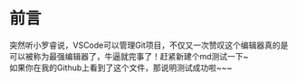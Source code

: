 # 前言  
突然听小罗睿说，VSCode可以管理Git项目，不仅又一次赞叹这个编辑器真的是可以被称为最强编辑器了，牛逼就完事了！赶紧新建个md测试一下~  
如果你在我的Github上看到了这个文件，那说明测试成功啦~~~